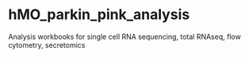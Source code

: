 # hMO_parkin_pink_analysis
Analysis workbooks for single cell RNA sequencing, total RNAseq, flow cytometry, secretomics
